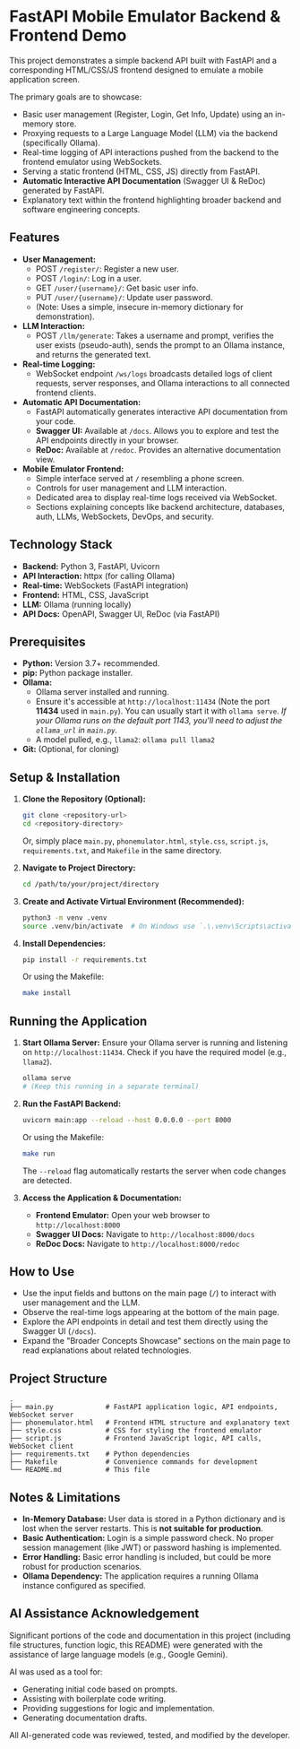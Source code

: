 # FastAPI Mobile Emulator Backend & Frontend Demo

This project demonstrates a simple backend API built with FastAPI and a corresponding HTML/CSS/JS frontend designed to emulate a mobile application screen.

The primary goals are to showcase:
*   Basic user management (Register, Login, Get Info, Update) using an in-memory store.
*   Proxying requests to a Large Language Model (LLM) via the backend (specifically Ollama).
*   Real-time logging of API interactions pushed from the backend to the frontend emulator using WebSockets.
*   Serving a static frontend (HTML, CSS, JS) directly from FastAPI.
*   **Automatic Interactive API Documentation** (Swagger UI & ReDoc) generated by FastAPI.
*   Explanatory text within the frontend highlighting broader backend and software engineering concepts.

## Features

*   **User Management:**
    *   POST `/register/`: Register a new user.
    *   POST `/login/`: Log in a user.
    *   GET `/user/{username}/`: Get basic user info.
    *   PUT `/user/{username}/`: Update user password.
    *   (Note: Uses a simple, insecure in-memory dictionary for demonstration).
*   **LLM Interaction:**
    *   POST `/llm/generate`: Takes a username and prompt, verifies the user exists (pseudo-auth), sends the prompt to an Ollama instance, and returns the generated text.
*   **Real-time Logging:**
    *   WebSocket endpoint `/ws/logs` broadcasts detailed logs of client requests, server responses, and Ollama interactions to all connected frontend clients.
*   **Automatic API Documentation:**
    *   FastAPI automatically generates interactive API documentation from your code.
    *   **Swagger UI:** Available at `/docs`. Allows you to explore and test the API endpoints directly in your browser.
    *   **ReDoc:** Available at `/redoc`. Provides an alternative documentation view.
*   **Mobile Emulator Frontend:**
    *   Simple interface served at `/` resembling a phone screen.
    *   Controls for user management and LLM interaction.
    *   Dedicated area to display real-time logs received via WebSocket.
    *   Sections explaining concepts like backend architecture, databases, auth, LLMs, WebSockets, DevOps, and security.

## Technology Stack

*   **Backend:** Python 3, FastAPI, Uvicorn
*   **API Interaction:** httpx (for calling Ollama)
*   **Real-time:** WebSockets (FastAPI integration)
*   **Frontend:** HTML, CSS, JavaScript
*   **LLM:** Ollama (running locally)
*   **API Docs:** OpenAPI, Swagger UI, ReDoc (via FastAPI)

## Prerequisites

*   **Python:** Version 3.7+ recommended.
*   **pip:** Python package installer.
*   **Ollama:**
    *   Ollama server installed and running.
    *   Ensure it's accessible at `http://localhost:11434` (Note the port **11434** used in `main.py`). You can usually start it with `ollama serve`. *If your Ollama runs on the default port 1143, you'll need to adjust the `ollama_url` in `main.py`.*
    *   A model pulled, e.g., `llama2`: `ollama pull llama2`
*   **Git:** (Optional, for cloning)

## Setup & Installation

1.  **Clone the Repository (Optional):**
    ```bash
    git clone <repository-url>
    cd <repository-directory>
    ```
    Or, simply place `main.py`, `phonemulator.html`, `style.css`, `script.js`, `requirements.txt`, and `Makefile` in the same directory.

2.  **Navigate to Project Directory:**
    ```bash
    cd /path/to/your/project/directory
    ```

3.  **Create and Activate Virtual Environment (Recommended):**
    ```bash
    python3 -m venv .venv
    source .venv/bin/activate  # On Windows use `.\.venv\Scripts\activate`
    ```

4.  **Install Dependencies:**
    ```bash
    pip install -r requirements.txt
    ```
    Or using the Makefile:
    ```bash
    make install
    ```

## Running the Application

1.  **Start Ollama Server:**
    Ensure your Ollama server is running and listening on `http://localhost:11434`. Check if you have the required model (e.g., `llama2`).
    ```bash
    ollama serve
    # (Keep this running in a separate terminal)
    ```

2.  **Run the FastAPI Backend:**
    ```bash
    uvicorn main:app --reload --host 0.0.0.0 --port 8000
    ```
    Or using the Makefile:
    ```bash
    make run
    ```
    The `--reload` flag automatically restarts the server when code changes are detected.

3.  **Access the Application & Documentation:**
    *   **Frontend Emulator:** Open your web browser to `http://localhost:8000`
    *   **Swagger UI Docs:** Navigate to `http://localhost:8000/docs`
    *   **ReDoc Docs:** Navigate to `http://localhost:8000/redoc`

## How to Use

*   Use the input fields and buttons on the main page (`/`) to interact with user management and the LLM.
*   Observe the real-time logs appearing at the bottom of the main page.
*   Explore the API endpoints in detail and test them directly using the Swagger UI (`/docs`).
*   Expand the "Broader Concepts Showcase" sections on the main page to read explanations about related technologies.

## Project Structure

```plaintext
.
├── main.py             # FastAPI application logic, API endpoints, WebSocket server
├── phonemulator.html   # Frontend HTML structure and explanatory text
├── style.css           # CSS for styling the frontend emulator
├── script.js           # Frontend JavaScript logic, API calls, WebSocket client
├── requirements.txt    # Python dependencies
├── Makefile            # Convenience commands for development
└── README.md           # This file
```

## Notes & Limitations

*   **In-Memory Database:** User data is stored in a Python dictionary and is lost when the server restarts. This is **not suitable for production**.
*   **Basic Authentication:** Login is a simple password check. No proper session management (like JWT) or password hashing is implemented.
*   **Error Handling:** Basic error handling is included, but could be more robust for production scenarios.
*   **Ollama Dependency:** The application requires a running Ollama instance configured as specified.

## AI Assistance Acknowledgement

Significant portions of the code and documentation in this project (including file structures, function logic, this README) were generated with the assistance of large language models (e.g., Google Gemini).

AI was used as a tool for:
*   Generating initial code based on prompts.
*   Assisting with boilerplate code writing.
*   Providing suggestions for logic and implementation.
*   Generating documentation drafts.

All AI-generated code was reviewed, tested, and modified by the developer.